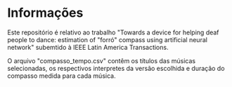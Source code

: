 
# Informações

Este repositório é relativo ao trabalho "Towards a device for helping deaf people to dance: estimation of "forró" compass using artificial neural network" subemtido à IEEE Latin America Transactions.

O arquivo "compasso_tempo.csv" contêm os títulos das músicas selecionadas, os respectivos interpretes da versão escolhida e duração do compasso medida para cada música.

